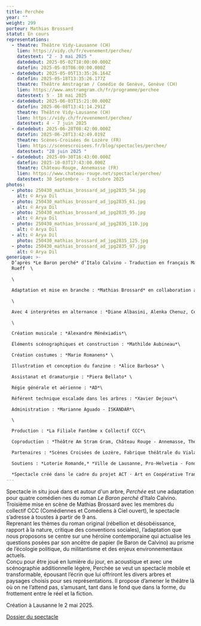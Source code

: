 ```yaml
---
title: Perchée
year: ""
weight: 299
porteur: Mathias Brossard
statut: En cours
representations:
  - theatre: Théâtre Vidy-Lausanne (CH)
    lien: https://vidy.ch/fr/evenement/perchee/
    datestext: "2 - 3 mai 2025 "
    datedebut: 2025-05-02T18:00:00.000Z
    datefin: 2025-05-03T06:00:00.000Z
  - datedebut: 2025-05-05T13:35:26.164Z
    datefin: 2025-05-18T13:35:26.177Z
    theatre: Théâtre Amstragram / Comédie de Genève, Genève (CH)
    lien: https://www.amstramgram.ch/fr/programme/perchee
    datestext: 5 - 18 mai 2025
  - datedebut: 2025-06-03T15:21:00.000Z
    datefin: 2025-06-08T13:41:14.291Z
    theatre: Théâtre Vidy-Lausanne (CH)
    lien: https://vidy.ch/fr/evenement/perchee/
    datestext: 4 - 7 juin 2025
  - datedebut: 2025-06-28T08:42:00.000Z
    datefin: 2025-06-28T13:42:49.019Z
    theatre: Scènes-Croisées de Lozère (FR)
    lien: https://scenescroisees.fr/blog/spectacles/perchee/
    datestext: "28 juin 2025 "
  - datedebut: 2025-09-30T16:43:00.000Z
    datefin: 2025-10-03T17:43:00.000Z
    theatre: Château-Rouge, Annemasse (FR)
    lien: https://www.chateau-rouge.net/spectacle/perchee/
    datestext: 30 Septembre - 3 octobre 2025
photos:
  - photo: 250430_mathias_brossard_ad_jpg2835_54.jpg
    alt: © Arya Dil
  - photo: 250430_mathias_brossard_ad_jpg2835_61.jpg
    alt: © Arya Dil
  - photo: 250430_mathias_brossard_ad_jpg2835_95.jpg
    alt: © Arya Dil
  - photo: 250430_mathias_brossard_ad_jpg2835_110.jpg
    alt: © Arya Dil
  - alt: © Arya Dil
    photo: 250430_mathias_brossard_ad_jpg2835_125.jpg
  - photo: 250430_mathias_brossard_ad_jpg2835_97.jpg
    alt: © Arya Dil
generique: >-
  D’après *Le Baron perché* d’Italo Calvino - Traduction en français Martin
  Rueff  \

  \

  Adaptation et mise en branche : *Mathias Brossard* en collaboration avec les interprètes\

  \

  Avec 4 interprètes en alternance : *Diane Albasini, Alenka Chenuz, Cécile Goussard, Magali Heu, Arnaud Huguenin, Jean-Louis Johannides, Lara Khattabi, Jonas Lambelet, Loïc Le Manac’h, Chloë Lombard, Mélina Martin, Margot Van Hove*\

  \

  Création musicale : *Alexandre Ménéxiadis*\

  Éléments scénographiques et construction : *Mathilde Aubineau*\

  Création costumes : *Marie Romanens* \

  Illustration et conception du fanzine : *Alice Barbosa* \

  Assistanat et dramaturgie : *Piera Bellato* \

  Régie générale et aérienne : *AD*\

  Référent technique escalade dans les arbres : *Xavier Dejoux*\

  Administration : *Marianne Aguado - ISKANDAR*\

  \

  Production : *La Filiale Fantôme x Collectif CCC*\

  Coproduction : *Théâtre Am Stram Gram, Château Rouge - Annemasse, Théâtre Vidy-Lausanne, Comédie de Genève* \

  Partenaires : *Scènes Croisées de Lozère, Fabrique théâtrale du Viala*\

  Soutiens : *Loterie Romande,* *Ville de Lausanne, Pro-Helvetia - Fondation suisse pour la culture, Fondation Caris, Fondation Ernst Göhner, Fondation Leenaards, Canton de Vaud, Fondation SIS, Pour-cent culturel Migros (en cours)*\

  *Spectacle créé dans le cadre du projet ACT · Art en Coopérative Transfrontalière, soutenu par le programme [Interreg France – Suisse](https://www.interreg-francesuisse.eu/)*
---
```

<!--StartFragment-->

Spectacle in situ joué dans et autour d'un arbre, *Perchée* est une adaptation pour quatre comédien·nes du roman *Le Baron perché* d’Italo Calvino. Troisième mise en scène de Mathias Brossard avec les membres du collectif CCC (Comédiennes et Comédiens à Ciel ouvert), le spectacle s’adresse à toustes à partir de 9 ans. \
Reprenant les thèmes du roman original (rébellion et désobéissance, rapport à la nature, critique des conventions sociales), l’adaptation que nous proposons se centre sur une héroïne contemporaine qui actualise les questions posées par son ancêtre de papier (le Baron de Calvino) au prisme de l’écologie politique, du militantisme et des enjeux environnementaux actuels.\
Conçu pour être joué en lumière du jour, en acoustique et avec une scénographie additionnelle légère, Perchée se veut un spectacle mobile et transformable, épousant l’écrin que lui offriront les divers arbres et paysages choisis pour ses représentations. Il propose d’amener le théâtre là où on ne l’attend pas, s’amusant, tant dans le fond que dans la forme, du frottement entre le réel et la fiction.

Création à Lausanne le 2 mai 2025.

[Dossier du spectacle](static/media/2_dossier-spectacle-_perchée-fr-.pdf)
